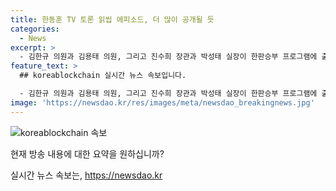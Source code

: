 ```yaml
---
title: 한동훈 TV 토론 읽씹 에피소드, 더 많이 공개될 듯
categories:
  - News
excerpt: >
  - 김한규 의원과 김용태 의원, 그리고 진수희 장관과 박성태 실장이 한판승부 프로그램에 출연했다. 이들은 한동훈에 대한 김건희 여사와의 문자 읽씹 논란에 대해 논의했다. 김한규 의원은 한동훈이 읽씹했다는 주장이 실제로 맞는지 의심을 제기했고, 박성태 실장은 여사와의 문자 공개로 논란이 커지면서 영부인 비호감도가 높다는 의견을 나타냈다. 토론은 이러한 논란이 전당대회를 계속해서 뒤흔들 수 있다는 우려와 함께 마무리되었다.
feature_text: >
  ## koreablockchain 실시간 뉴스 속보입니다.

  - 김한규 의원과 김용태 의원, 그리고 진수희 장관과 박성태 실장이 한판승부 프로그램에 출연했다. 이들은 한동훈에 대한 김건희 여사와의 문자 읽씹 논란에 대해 논의했다. 김한규 의원은 한동훈이 읽씹했다는 주장이 실제로 맞는지 의심을 제기했고, 박성태 실장은 여사와의 문자 공개로 논란이 커지면서 영부인 비호감도가 높다는 의견을 나타냈다. 토론은 이러한 논란이 전당대회를 계속해서 뒤흔들 수 있다는 우려와 함께 마무리되었다.
image: 'https://newsdao.kr/res/images/meta/newsdao_breakingnews.jpg'
---
```


<p><img src="https://newsdao.kr/res/images/meta/newsdao_breakingnews.jpg" alt="koreablockchain 속보" /></p>

<p>현재 방송 내용에 대한 요약을 원하십니까?</p>
실시간 뉴스 속보는, <a href="https://newsdao.kr" rel="dofollow">https://newsdao.kr</a>


